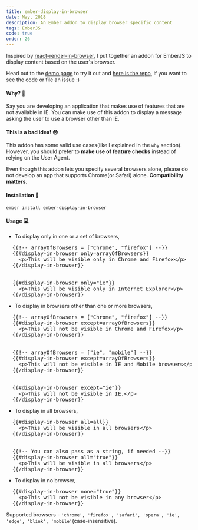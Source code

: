```yaml
---
title: ember-display-in-browser
date: May, 2018
description: An Ember addon to display browser specific content
tags: EmberJS
code: true
order: 26
---
```


Inspired by [react-render-in-browser](https://github.com/flexdinesh/react-render-in-browser), I put together an addon for EmberJS to display content based on the user's browser.

Head out to the [demo page](https://astronomersiva.github.io/ember-display-in-browser/) to try it out and [here is the repo](https://github.com/astronomersiva/ember-display-in-browser), if you want to see the code or file an issue :)

#### **Why? 🤔**

Say you are developing an application that makes use of features that are not available
in IE. You can make use of this addon to display a message asking the user to use a browser
other than IE.

#### **This is a bad idea! 😠**

This addon has some valid use cases(like I explained in the `why` section). However, you should
prefer to **make use of feature checks** instead of relying on the User Agent.

Even though this addon lets you specify several browsers alone, please do not develop an app that supports
Chrome(or Safari) alone. **Compatibility matters**.

#### **Installation 🔧**

`ember install ember-display-in-browser`

#### **Usage 💻**

* To display only in one or a set of browsers,
<pre>
  {{!-- arrayOfBrowsers = ["Chrome", "firefox"] --}}
  {{#display-in-browser only=arrayOfBrowsers}}
    &lt;p&gt;This will be visible only in Chrome and Firefox&lt;/p&gt;
  {{/display-in-browser}}
  <br>
  {{#display-in-browser only="ie"}}
    &lt;p&gt;This will be visible only in Internet Explorer&lt;/p&gt;
  {{/display-in-browser}}
</pre>

* To display in browsers other than one or more browsers,
<pre>
  {{!-- arrayOfBrowsers = ["Chrome", "firefox"] --}}
  {{#display-in-browser except=arrayOfBrowsers}}
    &lt;p&gt;This will not be visible in Chrome and Firefox&lt;/p&gt;
  {{/display-in-browser}}
  <br>
  {{!-- arrayOfBrowsers = ["ie", "mobile"] --}}
  {{#display-in-browser except=arrayOfBrowsers}}
    &lt;p&gt;This will not be visible in IE and Mobile browsers&lt;/p&gt;
  {{/display-in-browser}}
  <br>
  {{#display-in-browser except="ie"}}
    &lt;p&gt;This will not be visible in IE.&lt;/p&gt;
  {{/display-in-browser}}
</pre>

* To display in all browsers,
<pre>
  {{#display-in-browser all=all}}
    &lt;p&gt;This will be visible in all browsers&lt;/p&gt;
  {{/display-in-browser}}
  <br>
  {{!-- You can also pass as a string, if needed --}}
  {{#display-in-browser all="true"}}
    &lt;p&gt;This will be visible in all browsers&lt;/p&gt;
  {{/display-in-browser}}
</pre>

* To display in no browser,
<pre>
  {{#display-in-browser none="true"}}
    &lt;p&gt;This will not be visible in any browser&lt;/p&gt;
  {{/display-in-browser}}
</pre>

Supported browsers - `'chrome', 'firefox', 'safari', 'opera', 'ie', 'edge', 'blink', 'mobile'`(case-insensitive).

